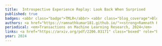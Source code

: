 ```yaml
---
title: 	Introspective Experience Replay: Look Back When Surprised
published: true
badges: <abbr class="badge">TMLR</abbr> <abbr class="blog_coverage">Blog Coverage</abbr>
authors: <a href="https://ramnathkumar181.github.io/"><strong>Ramnath Kumar</strong></a> and <a href="https://dheerajnagaraj.com/">Dheeraj Nagaraj</a>.
periodical: <em>Transactions on Machine Learning Research, 2024</em>
links: <a href="https://arxiv.org/pdf/2206.03171" class="boxed" role="button" target="_blank">PDF</a> <a href="https://github.com/google-research/look-back-when-surprised" class="boxed" role="button" target="_blank">Code</a> <a href="https://ai.googleblog.com/2023/02/google-research-2022-beyond-algorithms.html" class="boxed" role="button" target="_blank">Google AI Blog Coverage</a>
year: 2024
---
```

